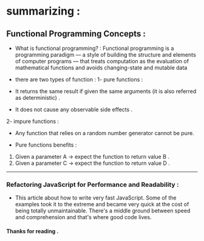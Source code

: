 # summarizing : 

## Functional Programming Concepts : 
* What is functional programming? :
 Functional programming is a programming paradigm — a style of building the structure and elements of computer programs — that treats computation as the evaluation of mathematical functions and avoids changing-state and mutable data 

 * there are two types of function : 
 1- pure functions :
 - It returns the same result if given the same arguments (it is also referred as deterministic) . 

 - It does not cause any observable side effects .

 2- impure functions : 
 
- Any function that relies on a random number generator cannot be pure.

* Pure functions benefits : 
1. Given a parameter A → expect the function to return value B .
3. Given a parameter C → expect the function to return value D .

*** 

### Refactoring JavaScript for Performance and Readability  : 

* This article about how to write very fast JavaScript. Some of the examples took it to the extreme and became very quick at the cost of being totally unmaintainable. There's a middle ground between speed and comprehension and that's where good code lives. 

#### Thanks for reading .  